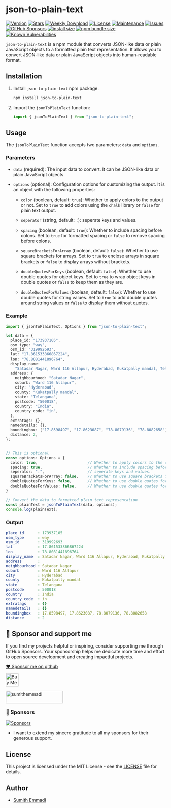 # json-to-plain-text

[![Version](https://img.shields.io/npm/v/json-to-plain-text.svg)](https://www.npmjs.com/package/json-to-plain-text)
[![Stars](https://img.shields.io/github/stars/sumithemmadi/json-to-plain-text)](https://github.com/sumithemmadi/json-to-plain-text/stargazers)
[![Weekly Download](https://img.shields.io/npm/dt/json-to-plain-text.svg)](https://github.com/sumithemmadi/json-to-plain-text)
[![License](https://img.shields.io/npm/l/json-to-plain-text.svg)](https://github.com/sumithemmadi/json-to-plain-text/blob/main/LICENSE)
[![Maintenance](https://img.shields.io/npms-io/maintenance-score/json-to-plain-text)](https://github.com/sumithemmadi/json-to-plain-text)
[![Issues](https://img.shields.io/github/issues/sumithemmadi/json-to-plain-text)](https://github.com/sumithemmadi/json-to-plain-text/issues)
[![GitHub Sponsors](https://img.shields.io/github/sponsors/sumithemmadi)](https://github.com/sponsors/sumithemmadi)
[![install size](https://img.shields.io/badge/dynamic/json?url=https://packagephobia.com/v2/api.json?p=json-to-plain-text&query=$.install.pretty&label=install%20size)](https://packagephobia.now.sh/result?p=json-to-plain-text)
[![npm bundle size](https://img.shields.io/bundlephobia/minzip/json-to-plain-text)](https://bundlephobia.com/package/json-to-plain-text@latest)
[![Known Vulnerabilities](https://snyk.io/test/npm/json-to-plain-text/badge.svg)](https://snyk.io/test/npm/json-to-plain-text)

`json-to-plain-text` is a npm module that converts JSON-like data or plain JavaScript objects to a formatted plain text representation. It allows you to convert JSON-like data or plain JavaScript objects into  human-readable format.

## Installation

1. Install `json-to-plain-text` npm package.

   ```bash
   npm install json-to-plain-text
   ```

2. Import the `jsonToPlainText` function:

   ```js
   import { jsonToPlainText } from "json-to-plain-text";
   ```

## Usage

The `jsonToPlainText` function accepts two parameters: `data` and `options`.

### Parameters

- `data` (required): The input data to convert. It can be JSON-like data or plain JavaScript objects.

- `options` (optional): Configuration options for customizing the output. It is an object with the following properties:

  - `color` (boolean, default: `true`): Whether to apply colors to the output or not. Set to `true` to add colors using the `chalk` library or `false` for plain text output.
  - `seperator` (string, default: `:`): seperate keys and values.

  - `spacing` (boolean, default: `true`): Whether to include spacing before colons. Set to `true` for formatted spacing or `false` to remove spacing before colons.

  - `squareBracketsForArray` (boolean, default: `false`): Whether to use square brackets for arrays. Set to `true` to enclose arrays in square brackets or `false` to display arrays without brackets.

  - `doubleQuotesForKeys` (boolean, default: `false`): Whether to use double quotes for object keys. Set to `true` to wrap object keys in double quotes or `false` to keep them as they are.

  - `doubleQuotesForValues` (boolean, default: `false`): Whether to use double quotes for string values. Set to `true` to add double quotes around string values or `false` to display them without quotes.

### Example

```typescript
import { jsonToPlainText, Options } from "json-to-plain-text";

let data = {
  place_id: "173937105",
  osm_type: "way",
  osm_id: "319992693",
  lat: "17.861533866867224",
  lon: "78.8081441896764",
  display_name:
    "Satadar Nagar, Ward 116 Allapur, Hyderabad, Kukatpally mandal, Telangana, 500018, India",
  address: {
    neighbourhood: "Satadar Nagar",
    suburb: "Ward 116 Allapur",
    city: "Hyderabad",
    county: "Kukatpally mandal",
    state: "Telangana",
    postcode: "500018",
    country: "India",
    country_code: "in",
  },
  extratags: {},
  namedetails: {},
  boundingbox: ["17.8598497", "17.8623087", "78.8079136", "78.8082658"],
  distance: 2,
};


// This is optional
const options: Options = {
  color: true,                      // Whether to apply colors to the output or not
  spacing: true,                    // Whether to include spacing before colons or not
  seperator: ":",                   // seperate keys and values.
  squareBracketsForArray: false,    // Whether to use square brackets for arrays or not
  doubleQuotesForKeys: false,       // Whether to use double quotes for object keys or not
  doubleQuotesForValues: false,     // Whether to use double quotes for string values or not
}

// Convert the data to formatted plain text representation
const plainText = jsonToPlainText(data, options);
console.log(plainText);
```

### Output

```yaml
place_id      : 173937105
osm_type      : way
osm_id        : 319992693
lat           : 17.861533866867224
lon           : 78.8081441896764
display_name  : Satadar Nagar, Ward 116 Allapur, Hyderabad, Kukatpally mandal, Telangana, 500018, India
address       : 
neighbourhood : Satadar Nagar
suburb        : Ward 116 Allapur
city          : Hyderabad
county        : Kukatpally mandal
state         : Telangana
postcode      : 500018
country       : India
country_code  : in
extratags     : {}
namedetails   : {}
boundingbox   : 17.8598497, 17.8623087, 78.8079136, 78.8082658
distance      : 2
```
## 💝 Sponsor and support me

If you find my projects helpful or inspiring, consider supporting me through GitHub Sponsors. Your sponsorship helps me dedicate more time and effort to open source development and creating impactful projects.

[:heart: Sponsor me on github](https://github.com/sponsors/sumithemmadi?o=sd&sc=t)

<a href='https://ko-fi.com/W7W4OZNLF' target='_blank'><img height='40' style='border:0px;height:40px;' src='https://storage.ko-fi.com/cdn/kofi3.png?v=3' border='0' alt='Buy Me a Coffee at ko-fi.com' /></a>

<a href="https://www.buymeacoffee.com/sumithemmadi"> <img align="left" src="https://cdn.buymeacoffee.com/buttons/v2/default-yellow.png" height="40" width="180" alt="sumithemmadi" /></a><br><br>

### 💖 Sponsors

[![Sponsors](https://sumithemmadi.github.io/sponsors.svg)](https://github.com/sponsors/sumithemmadi/)

- I want to extend my sincere gratitude to all my sponsors for their generous support.

## License

This project is licensed under the MIT License - see the [LICENSE](LICENSE) file for details.

## Author

- [Sumith Emmadi](https://github.com/sumithemmadi)
